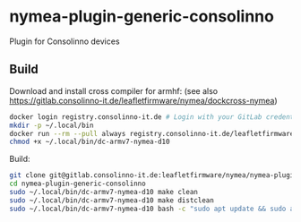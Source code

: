# nymea-plugin-generic-consolinno

Plugin for Consolinno devices

## Build

Download and install cross compiler for armhf: (see also https://gitlab.consolinno-it.de/leafletfirmware/nymea/dockcross-nymea)

```bash
docker login registry.consolinno-it.de # Login with your GitLab credentials
mkdir -p ~/.local/bin
docker run --rm --pull always registry.consolinno-it.de/leafletfirmware/nymea/dockcross-nymea:dc-armv7-nymea-d10-latest > ~/.local/bin/dc-armv7-nymea-d10
chmod +x ~/.local/bin/dc-armv7-nymea-d10
```

Build:

```bash
git clone git@gitlab.consolinno-it.de:leafletfirmware/nymea/nymea-plugin-generic-consolinno.git
cd nymea-plugin-generic-consolinno
sudo ~/.local/bin/dc-armv7-nymea-d10 make clean
sudo ~/.local/bin/dc-armv7-nymea-d10 make distclean
sudo ~/.local/bin/dc-armv7-nymea-d10 bash -c "sudo apt update && sudo apt install libjsonrpccpp-dev:armhf libcurl4-openssl-dev:armhf -y && qmake && make -j6"
```